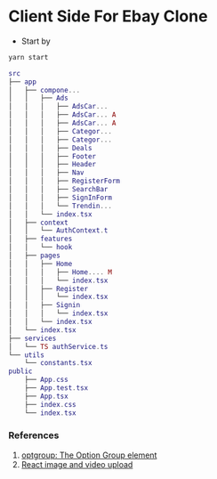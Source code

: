 # Client Side For Ebay Clone

- Start by

```bash
yarn start
```

```lua
src
├── app
│   ├── compone...
│   │   ├── Ads
│   │   │   ├── AdsCar...
│   │   │   ├── AdsCar... A
│   │   │   ├── AdsCar... A
│   │   │   ├── Categor...
│   │   │   ├── Categor...
│   │   │   ├── Deals
│   │   │   ├── Footer
│   │   │   ├── Header
│   │   │   ├── Nav
│   │   │   ├── RegisterForm
│   │   │   ├── SearchBar
│   │   │   ├── SignInForm
│   │   │   └── Trendin...
│   │   └── index.tsx
│   ├── context
│   │   └── AuthContext.t
│   ├── features
│   │   └── hook
│   ├── pages
│   │   ├── Home
│   │   │   ├── Home.... M
│   │   │   └── index.tsx
│   │   ├── Register
│   │   │   └── index.tsx
│   │   ├── Signin
│   │   │   └── index.tsx
│   │   └── index.tsx
│   └── index.tsx
├── services
│   └── TS authService.ts
└── utils
    └── constants.tsx
public
    ├── App.css
    ├── App.test.tsx
    ├── App.tsx
    ├── index.css
    └── index.tsx
```

### References

1. [optgroup: The Option Group element](https://developer.mozilla.org/en-US/docs/Web/HTML/Element/optgroup)
2. [React image and video upload ](https://cloudinary.com/documentation/react_image_and_video_upload)
